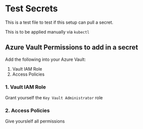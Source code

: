 # Test Secrets
This is a test file to test if this setup can pull a secret.

This is to be applied manually via `kubectl`

## Azure Vault Permissions to add in a secret
Add the following into your Azure Vault:

1. Vault IAM Role
2. Access Policies


### 1. Vault IAM Role
Grant yourself the `Key Vault Administrator` role

### 2. Access Policies
Give yourslelf all permissions
